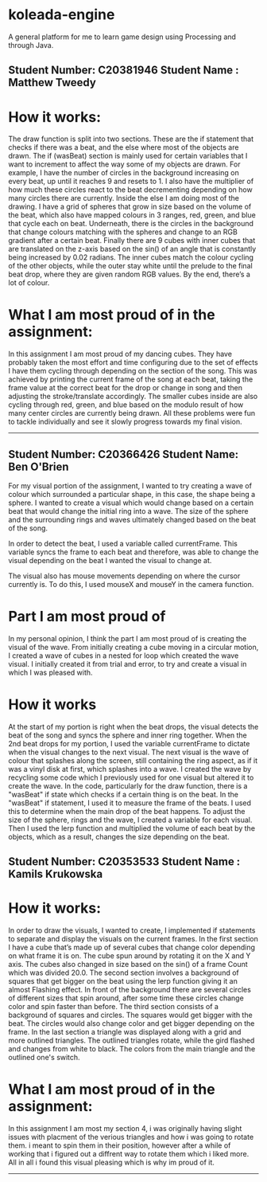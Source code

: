 # koleada-engine
A general platform for me to learn game design using Processing and through Java.



Student Number: C20381946
Student Name  : Matthew Tweedy
---
# How it works:
The draw function is split into two sections. These are the if statement that checks if there was a beat, and the else where most of the objects are drawn. The if (wasBeat) section is mainly used for certain variables that I want to increment to affect the way some of my objects are drawn. For example, I have the number of circles in the background increasing on every beat, up until it reaches 9 and resets to 1. I also have the multiplier of how much these circles react to the beat decrementing depending on how many circles there are currently. Inside the else I am doing most of the drawing. I have a grid of spheres that grow in size based on the volume of the beat, which also have mapped colours in 3 ranges, red, green, and blue that cycle each on beat. Underneath, there is the circles in the background that change colours matching with the spheres and change to an RGB gradient after a certain beat. Finally there are 9 cubes with inner cubes that are translated on the z-axis based on the sin() of an angle that is constantly being increased by 0.02 radians. The inner cubes match the colour cycling of the other objects, while the outer stay white until the prelude to the final beat drop, where they are given random RGB values. By the end, there’s a lot of colour.

# What I am most proud of in the assignment:
In this assignment I am most proud of my dancing cubes. They have probably taken the most effort and time configuring due to the set of effects I have them cycling through depending on the section of the song. This was achieved by printing the current frame of the song at each beat, taking the frame value at the correct beat for the drop or change in song and then adjusting the stroke/translate accordingly. The smaller cubes inside are also cycling through red, green, and blue based on the modulo result of how many center circles are currently being drawn. All these problems were fun to tackle individually and see it slowly progress towards my final vision.

-----

Student Number: C20366426
Student Name: Ben O'Brien
---
For my visual portion of the assignment, I wanted to try creating a wave of colour which surrounded a particular shape, in this case, the shape being a sphere. I wanted to create a visual which would change based on a certain beat that would change the initial ring into a wave. The size of the sphere and the surrounding rings and waves ultimately changed based on the beat of the song.

In order to detect the beat, I used a variable called currentFrame.
This variable syncs the frame to each beat and therefore, was able to change the visual depending on the beat I wanted the visual to change at.

The visual also has mouse movements depending on where the cursor currently is. To do this, I used mouseX and mouseY in the camera function.

# Part I am most proud of
In my personal opinion, I think the part I am most proud of is creating the visual of the wave. From initially creating a cube moving in a circular motion, I created a wave of cubes in a nested for loop which created the wave visual. I initially created it from trial and error, to try and create a visual in which I was pleased with.

# How it works
At the start of my portion is right when the beat drops, the visual detects the beat of the song and syncs the sphere and inner ring together. When the 2nd beat drops for my portion, I used the variable currentFrame to dictate when the visual changes to the next visual. The next visual is the wave of colour that splashes along the screen, still containing the ring aspect, as if it was a vinyl disk at first, which splashes into a wave. I created the wave by recycling some code which I previously used for one visual but altered it to create the wave. In the code, particularly for the draw function, there is a "wasBeat" if state which checks if a certain thing is on the beat. In the "wasBeat" if statement, I used it to measure the frame of the beats. I used this to determine when the main drop of the beat happens. To adjust the size of the sphere, rings and the wave, I created a variable for each visual. Then I used the lerp function and multiplied the volume of each beat by the objects, which as a result, changes the size depending on the beat.

Student Number: C20353533
Student Name  : Kamils Krukowska
---
# How it works:
In order to draw the visuals, I wanted to create, I implemented if statements to separate and display the visuals on the current frames. In the first section I have a cube that’s made up of several cubes that change color depending on what frame it is on. The cube spun around by rotating it on the X and Y axis. The cubes also changed in size based on the sin() of a frame Count which was divided 20.0. The second section involves a background of squares that get bigger on the beat using the lerp function giving it an almost Flashing effect. In front of the background there are several circles of different sizes that spin around, after some time these circles change color and spin faster than before. The third section consists of a background of squares and circles. The squares would get bigger with the beat. The circles would also change color and get bigger depending on the frame. In the last section a triangle was displayed along with a grid and more outlined triangles. The outlined triangles rotate, while the gird flashed and changes from white to black. The colors from the main triangle and the outlined one's switch. 
# What I am most proud of in the assignment:
In this assignment I am most my section 4, i was originally having slight issues with placment of the verious triangles and how i was going to rotate them. i meant to spin them in their position, however after a while of working that i figured out a diffrent way to rotate them which i liked more. All in all i found this visual pleasing which is why im proud of it.

-----
